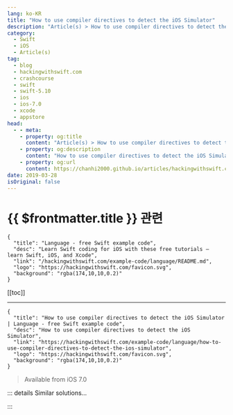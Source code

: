 ```yaml
---
lang: ko-KR
title: "How to use compiler directives to detect the iOS Simulator"
description: "Article(s) > How to use compiler directives to detect the iOS Simulator"
category:
  - Swift
  - iOS
  - Article(s)
tag: 
  - blog
  - hackingwithswift.com
  - crashcourse
  - swift
  - swift-5.10
  - ios
  - ios-7.0
  - xcode
  - appstore
head:
  - - meta:
    - property: og:title
      content: "Article(s) > How to use compiler directives to detect the iOS Simulator"
    - property: og:description
      content: "How to use compiler directives to detect the iOS Simulator"
    - property: og:url
      content: https://chanhi2000.github.io/articles/hackingwithswift.com/example-code/language/how-to-use-compiler-directives-to-detect-the-ios-simulator.html
date: 2019-03-28
isOriginal: false
---
```


# {{ $frontmatter.title }} 관련

```component VPCard
{
  "title": "Language - free Swift example code",
  "desc": "Learn Swift coding for iOS with these free tutorials – learn Swift, iOS, and Xcode",
  "link": "/hackingwithswift.com/example-code/language/README.md",
  "logo": "https://hackingwithswift.com/favicon.svg",
  "background": "rgba(174,10,10,0.2)"
}
```

[[toc]]

---

```component VPCard
{
  "title": "How to use compiler directives to detect the iOS Simulator | Language - free Swift example code",
  "desc": "How to use compiler directives to detect the iOS Simulator",
  "link": "https://hackingwithswift.com/example-code/language/how-to-use-compiler-directives-to-detect-the-ios-simulator",
  "logo": "https://hackingwithswift.com/favicon.svg",
  "background": "rgba(174,10,10,0.2)"
}
```

> Available from iOS 7.0

<!-- TODO: 작성 -->

<!-- 
Swift makes it easy to write special code that should be executed only in the iOS Simulator. This is helpful to test situations where the simulator and devices don't match, for example testing the accelerometer or camera.

If you want certain code to be run only in the iOS simulator, you should use this:

```swift
#if targetEnvironment(simulator)
// your code
#endif
```

Any code between the `#if` and `#endif` won't even exist when the app is run on devices, so it has zero performance impact. If you want to specify alternate code that should only be run on devices (and never on the simulator) you should use `#else`, like this:

```swift
func updateMotion() {
#if targetEnvironment(simulator)
    // we're on the simulator - calculate pretend movement
    if let currentTouch = lastTouchPosition {
        let diff = CGPoint(x: currentTouch.x - player.position.x, y: currentTouch.y - player.position.y)
        physicsWorld.gravity = CGVector(dx: diff.x / 100, dy: diff.y / 100)
    }
#else
    // we're on a device – use the accelerometer
    if let accelerometerData = motionManager.accelerometerData {
        physicsWorld.gravity = CGVector(dx: accelerometerData.acceleration.y * -50, dy: accelerometerData.acceleration.x * 50)
    }
#endif
}
```

-->

::: details Similar solutions…

<!--
/example-code/xcode/how-to-set-the-clock-in-the-ios-simulator">How to set the clock in the iOS Simulator 
/example-code/uikit/what-does-the-message-simulator-user-has-requested-new-graphics-quality-100-mean">What does the message "Simulator user has requested new graphics quality: 100" mean? 
/quick-start/swiftui/swiftui-tips-and-tricks">SwiftUI tips and tricks 
/quick-start/swiftui/whats-the-difference-between-observedobject-state-and-environmentobject">What’s the difference between @ObservedObject, @State, and @EnvironmentObject? 
/example-code/catalyst/how-to-detect-your-ios-app-is-running-on-macos-catalyst">How to detect your iOS app is running on macOS Catalyst</a>
-->

:::

